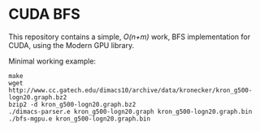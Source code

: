 # CUDA BFS
This repository contains a simple, *O(n+m)* work, BFS implementation for CUDA, using the Modern GPU library.

Minimal working example:

```
make
wget http://www.cc.gatech.edu/dimacs10/archive/data/kronecker/kron_g500-logn20.graph.bz2
bzip2 -d kron_g500-logn20.graph.bz2
./dimacs-parser.e kron_g500-logn20.graph kron_g500-logn20.graph.bin
./bfs-mgpu.e kron_g500-logn20.graph.bin
```
